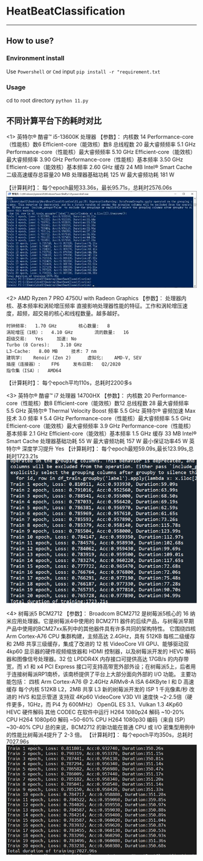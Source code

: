 # HeatBeatClassification

---

## How to use?

### Environment install
Use `Powershell` or `Cmd` input
`pip install -r "requirement.txt`
### Usage
cd to root directory
`python 11.py`

## 不同计算平台下的耗时对比
<1> 英特尔® 酷睿™ i5-13600K 处理器
【参数】：
    内核数 14
    Performance-core（性能核）数6
    Efficient-core（能效核）数8
    总线程数 20
    最大睿频频率 5.1 GHz
    Performance-core（性能核）最大睿频频率 5.10 GHz
    Efficient-core（能效核）最大睿频频率 3.90 GHz
    Performance-core（性能核）基本频率 3.50 GHz
    Efficient-core（能效核）基本频率 2.60 GHz
    缓存 24 MB Intel® Smart Cache
    二级高速缓存总容量20 MB
    处理器基础功耗 125 W
    最大睿频功耗 181 W

【计算耗时】：
    每个epoch最短33.36s，最长95.71s，总耗时2576.06s
![alt text](b242318ad84ef538d954545b5581991.jpg)

<2> AMD Ryzen 7 PRO 4750U with Radeon Graphics
【参数】：
    处理器内核、基本频率和涡轮增压频率
    直接影响处理器性能的特征。工作和涡轮增压速度，超频，超交易的核心和线程数量。越多越好。

    时钟频率:	1.70 GHz	 	核心数量:	8
    涡轮增压（1核）:	4.10 GHz	 	流的数量:	16
    超级交易:	Yes	 	加速:	No
    Turbo (8 Cores):	3.10 GHz	 
    L3-Cache:	8.00 MB	 	技术:	7 nm
    建筑学:	Renoir (Zen 2)	 	虚拟化:	AMD-V, SEV
    插座（连接器）:	FP6	 	发布日期:	Q2/2020
    指令集（ISA）:	AMD64	 
【计算耗时】：
    每个epoch平均110s，总耗时2200多s


<3> 英特尔® 酷睿™ i7 处理器 14700HX
【参数】：
    内核数 20
    Performance-core（性能核）数8
    Efficient-core（能效核）数12
    总线程数 28
    最大睿频频率 5.5 GHz
    英特尔® Thermal Velocity Boost 频率 5.5 GHz
    英特尔® 睿频加速 Max 技术 3.0 频率 ‡ 5.4 GHz
    Performance-core（性能核）最大睿频频率 5.5 GHz
    Efficient-core（能效核）最大睿频频率 3.9 GHz
    Performance-core（性能核）基本频率 2.1 GHz
    Efficient-core（能效核）基本频率 1.5 GHz
    缓存 33 MB Intel® Smart Cache
    处理器基础功耗 55 W
    最大睿频功耗 157 W
    最小保证功率45 W
    英特尔® 深度学习提升 Yes
【计算耗时】：
    每个epoch最短59.09s,最长123.99s,总耗时1723.21s
![alt text](ccbf83e2876a71888c2fd571d183df0.png)

<4> 树莓派5 BCM2712
【参数】：
    Broadcom BCM2712 是树莓派5核心的 16 纳米应用处理器。它是树莓派4中使用的 BCM2711 器件的后续产品，与树莓派早期产品中使用的BCM27xx系列中的其他器件具有许多共同的架构特性。
    它围绕四核 Arm Cortex-A76 CPU 集群构建，主频高达 2.4GHz，具有 512KB 每核二级缓存和 2MB 共享三级缓存，集成了改进的 12 核 VideoCore VII GPU、能够驱动双 4kp60 显示器的硬件视频缩放器和 HDMI 控制器，以及树莓派开发的 HEVC 解码器和图像信号处理器。32 位 LPDDR4X 内存接口可提供高达 17GB/s 的内存带宽，而 x1 和 x4 PCI Express 接口可支持高带宽外部外设；在树莓派5上，后者用于连接树莓派RP1南桥，该南桥提供了平台上大部分面向外部的 I/O 功能。
    主要功能包括：
    四核 Arm Cortex-A76 @ 2.4GHz
    ARMv8-A ISA
    64KByte I 和 D 高速缓存
    每个内核 512KB L2，2MB 共享 L3
    新的树莓派开发的 ISP
    1 千兆像素/秒
    改进的 HVS 和显示管道
    支持双 4Kp60
    VideoCore V3D VII
    速度快 ~2-2.5倍（硬件更多，1GHz，而 Pi4 为 600MHz）
    OpenGL ES 3.1、Vulkan 1.3
    4Kp60 HEVC 硬件解码
    其他 CODEC 在软件中运行
    H264 1080p24 解码 ~10-20% CPU
    H264 1080p60 解码 ~50-60% CPU
    H264 1080p30 编码（来自 ISP）~30-40% CPU
    总的来说，BCM2712 的新功能在普通 CPU 或 I/O 密集型用例中的性能比树莓派4提升了 2-3 倍。
【计算耗时】：
    每个epoch平均350s，总耗时7027.96s
![alt text](6c157fe84b8f2a3f6fbfa602a1e8fe5.png)